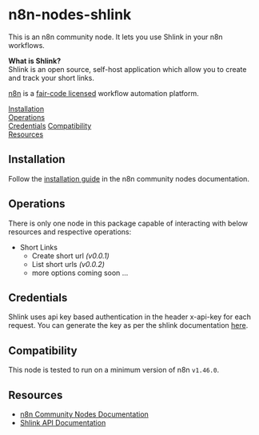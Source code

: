 # n8n-nodes-shlink

This is an n8n community node. It lets you use Shlink in your n8n workflows.

**What is Shlink?**  
Shlink is an open source, self-host application which allow you to create and track your short links.

[n8n](https://n8n.io/) is a [fair-code licensed](https://docs.n8n.io/reference/license/) workflow automation platform.

[Installation](#installation)  
[Operations](#operations)  
[Credentials](#credentials)
[Compatibility](#compatibility)  
[Resources](#resources)  

## Installation

Follow the [installation guide](https://docs.n8n.io/integrations/community-nodes/installation/) in the n8n community nodes documentation.

## Operations

There is only one node in this package capable of interacting with below resources and respective operations:

- Short Links  
  - Create short url *(v0.0.1)*
  - List short urls *(v0.0.2)*
  - more options coming soon ...

## Credentials

Shlink uses api key based authentication in the header x-api-key for each request. You can generate the key as per the shlink documentation [here](https://shlink.io/documentation/api-docs/authentication/).

## Compatibility

This node is tested to run on a minimum version of n8n `v1.46.0`.

## Resources

* [n8n Community Nodes Documentation](https://docs.n8n.io/integrations/community-nodes/)
* [Shlink API Documentation](https://shlink.io/documentation/api-docs/)


